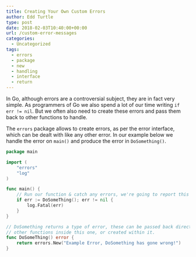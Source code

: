 ```yaml
---
title: Creating Your Own Custom Errors
author: Edd Turtle
type: post
date: 2018-02-03T10:40:00+00:00
url: /custom-error-messages
categories:
  - Uncategorized
tags:
  - errors
  - package
  - new
  - handling
  - interface
  - return
---
```


In Go, although errors are a controversial subject, they are in fact very simple. As programmers of Go we also spend a lot of our time writing `if err != nil`. But we often also need to create these errors and pass them back to other functions to handle.

The `errors` package allows to create errors, as per the error interface, which can be dealt with like any other error. In our example below we handle the error on `main()` and produce the error in `DoSomething()`.

```go
package main

import (
    "errors"
    "log"
)

func main() {
    // Run our function & catch any errors, we're going to report this error and exit.
    if err := DoSomeThing(); err != nil {
        log.Fatal(err)
    }
}

// DoSomething returns a type of error, these can be passed back directly from
// other functions inside this one, or created within it.
func DoSomeThing() error {
    return errors.New("Example Error, DoSomething has gone wrong!")
}
```